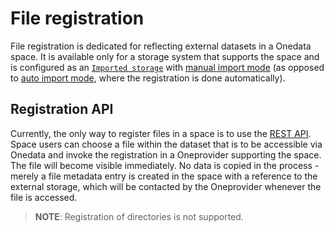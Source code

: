 # File registration
<!-- This header is referenced at least one time as "#file-registration" -->

File registration is dedicated for reflecting external datasets in a Onedata space.
It is available only for a storage system that supports the space and is configured
as an [`Imported storage`](../administering_onedata/storage_configuration.md#imported-storage)
with [manual import mode](../administering_onedata/storage_import.md#manual-storage-import)
(as opposed to [auto import mode](../administering_onedata/storage_import.md#auto-storage-import), where the registration is done automatically).

## Registration API
Currently, the only way to register files in a space is to use the 
[REST API](https://onedata.org/#/home/api/stable/oneprovider?anchor=tag/File-registration).
Space users can choose a file within the dataset that is to be accessible via Onedata and invoke 
the registration in a Oneprovider supporting the space. The file will become visible immediately.
No data is copied in the process - merely a file metadata entry is created in the space with a reference 
to the external storage, which will be contacted by the Oneprovider whenever the file is accessed.

> **NOTE**: Registration of directories is not supported.